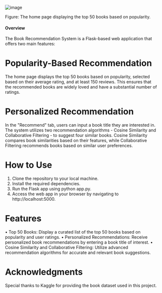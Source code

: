  ![image](https://github.com/KarishmaKolhe51/BookRecommendationSystem/assets/134826033/7e85ffc5-394c-4f60-9e12-8afd69bb129d)

Figure: The home page displaying the top 50 books based on popularity.

#### Overview
The Book Recommendation System is a Flask-based web application that offers two main features:

# Popularity-Based Recommendation
The home page displays the top 50 books based on popularity, selected based on their average rating, and at least 150 reviews. This ensures that the recommended books are widely loved and have a substantial number of ratings.

# Personalized Recommendation
In the "Recommend" tab, users can input a book title they are interested in. The system utilizes two recommendation algorithms - Cosine Similarity and Collaborative Filtering - to suggest four similar books. Cosine Similarity compares book similarities based on their features, while Collaborative Filtering recommends books based on similar user preferences.

# How to Use
1.	Clone the repository to your local machine.
2.	Install the required dependencies.
3.	Run the Flask app using python app.py.
4.	Access the web app in your browser by navigating to http://localhost:5000.

# Features
•	Top 50 Books: Display a curated list of the top 50 books based on popularity and user ratings.
•	Personalized Recommendations: Receive personalized book recommendations by entering a book title of interest.
•	Cosine Similarity and Collaborative Filtering: Utilize advanced recommendation algorithms for accurate and relevant book suggestions.

# Acknowledgments
Special thanks to Kaggle for providing the book dataset used in this project.


